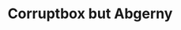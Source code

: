 ---
slug: corruptbox-but-abgerny
title: Corruptbox but Abgerny
description: "Corruptbox but Abgerny is an exciting online game. Play for free directly in your browser!"
icon: /images/new_mods/Corruptbox but Abgerny.png
url: https://wowtbc.net/sprunkin/corruptbox-abgerney/index.html
previewImage: /images/new_mods/Corruptbox but Abgerny.png
type: new mods

# SEO配置
seo:
  title: "Corruptbox but Abgerny - Play Free Online Game | Fun Browser Games"
  description: "Corruptbox but Abgerny - Play this fun online game for free in your browser. No download required!"
  ogImage: "/images/new_mods/Corruptbox but Abgerny.png"
  keywords: "corruptbox-but-abgerny, online game, browser game, free game, new mods game, play online"

videoUrls:
  - https://www.youtube.com/embed/example1
  - https://www.youtube.com/embed/example2

whyPlay:
  title: "Why Play Corruptbox but Abgerny?"
  items:
    - "Immersive Gameplay: Corruptbox but Abgerny offers an engaging and immersive gaming experience that will keep you entertained for hours"
    - "Challenging Levels: Test your skills with increasingly difficult challenges and obstacles"
    - "Beautiful Graphics: Enjoy stunning visuals and smooth animations that bring the game world to life"
    - "Regular Updates: New content and features are added regularly to keep the game fresh and exciting"
    - "Free to Play: Experience all the fun without spending a penny"
    - "Community Features: Connect with other players, share strategies, and compete for high scores"
    - "Cross-Platform: Play on any device with a web browser, no downloads required"

features:
  title: "Key Features of Corruptbox but Abgerny"
  image: "/images/new_mods/Corruptbox but Abgerny.png"
  items:
    - "Intuitive Controls: Easy to learn controls make Corruptbox but Abgerny accessible for players of all skill levels"
    - "Multiple Game Modes: Enjoy various gameplay options that provide different challenges and experiences"
    - "Character Customization: Personalize your gaming experience with unique characters and items"
    - "Achievement System: Complete special tasks to earn rewards and recognition"
    - "Leaderboards: Compete with players worldwide and see who can achieve the highest scores"

characteristics:
  title: "Game Characteristics"
  image: "/images/new_mods/Corruptbox but Abgerny.png"
  items:
    - "Genre: New mods game with elements of strategy and skill"
    - "Difficulty: Suitable for both casual gamers and those seeking a challenge"
    - "Play Time: Quick sessions or extended gameplay, depending on your preference"
    - "Art Style: Vibrant and engaging visuals that enhance the gaming experience"
    - "Sound Design: Immersive audio that complements the gameplay perfectly"

info: "Corruptbox but Abgerny is an exciting online game that offers players a unique and engaging gaming experience. With its intuitive controls, stunning visuals, and challenging gameplay, Corruptbox but Abgerny provides hours of entertainment for players of all ages and skill levels. Whether you're looking for a quick gaming session during a break or an extended play session, Corruptbox but Abgerny delivers an immersive experience that will keep you coming back for more. The game features multiple levels of increasing difficulty, ensuring that players are constantly challenged as they progress. With regular updates adding new content and features, Corruptbox but Abgerny remains fresh and exciting, providing endless entertainment options for its growing community of players."

howToPlayIntro: "Welcome to Corruptbox but Abgerny! This guide will walk you through the basics and help you master the game. Whether you're a beginner or looking to improve your skills, these tips and instructions will enhance your gaming experience."

howToPlaySteps:
  - title: "Getting Started"
    description: "Begin your Corruptbox but Abgerny adventure by familiarizing yourself with the controls. Use your keyboard or mouse to navigate through the game interface. The tutorial will guide you through the basic mechanics and help you understand the objectives."
  - title: "Understanding the Objectives"
    description: "In Corruptbox but Abgerny, your main goal is to progress through levels by completing specific objectives. Each level presents unique challenges that require different strategies and approaches."
  - title: "Mastering the Controls"
    description: "Practice using the controls to improve your precision and reaction time. Corruptbox but Abgerny requires quick reflexes and strategic thinking to overcome obstacles and defeat opponents."
  - title: "Utilizing Power-ups"
    description: "Collect power-ups throughout the game to enhance your abilities and overcome difficult challenges. Each power-up offers unique advantages that can be crucial for success."
  - title: "Developing Strategies"
    description: "As you progress in Corruptbox but Abgerny, develop effective strategies for different scenarios. Analyze patterns, anticipate challenges, and adapt your approach to maximize your performance."

faq:
  title: "Frequently Asked Questions about Corruptbox but Abgerny"
  items:
    - question: "Is Corruptbox but Abgerny free to play?"
      answer: "Yes, Corruptbox but Abgerny is completely free to play directly in your web browser. No downloads or purchases are required to enjoy the full game experience."
    - question: "Can I play Corruptbox but Abgerny on mobile devices?"
      answer: "Yes, Corruptbox but Abgerny is optimized for both desktop and mobile play. You can enjoy the game on any device with a web browser and internet connection."
    - question: "Are there any in-game purchases?"
      answer: "While Corruptbox but Abgerny is free to play, there may be optional in-game purchases available for cosmetic items or additional features that don't affect core gameplay."
    - question: "How often is Corruptbox but Abgerny updated?"
      answer: "The developers regularly update Corruptbox but Abgerny with new content, features, and improvements based on player feedback and game performance."
    - question: "Can I play Corruptbox but Abgerny offline?"
      answer: "Currently, Corruptbox but Abgerny requires an internet connection to play as it's a browser-based online game."
    - question: "Is Corruptbox but Abgerny suitable for children?"
      answer: "Yes, Corruptbox but Abgerny is designed to be family-friendly and suitable for players of all ages."
    - question: "How do I report bugs or issues?"
      answer: "If you encounter any problems while playing Corruptbox but Abgerny, you can report them through the game's support page or contact the developers directly through their website."
    - question: "Still Have Questions?"
      answer: "If you have additional questions about Corruptbox but Abgerny that aren't covered in this FAQ, please visit our support center or contact our customer service team for assistance."
---